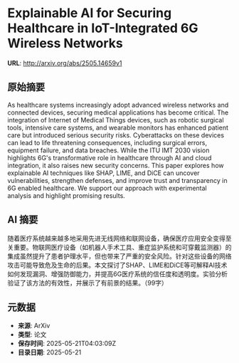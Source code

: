 # Explainable AI for Securing Healthcare in IoT-Integrated 6G Wireless Networks

**URL**: http://arxiv.org/abs/2505.14659v1

## 原始摘要

As healthcare systems increasingly adopt advanced wireless networks and
connected devices, securing medical applications has become critical. The
integration of Internet of Medical Things devices, such as robotic surgical
tools, intensive care systems, and wearable monitors has enhanced patient care
but introduced serious security risks. Cyberattacks on these devices can lead
to life threatening consequences, including surgical errors, equipment failure,
and data breaches. While the ITU IMT 2030 vision highlights 6G's transformative
role in healthcare through AI and cloud integration, it also raises new
security concerns. This paper explores how explainable AI techniques like SHAP,
LIME, and DiCE can uncover vulnerabilities, strengthen defenses, and improve
trust and transparency in 6G enabled healthcare. We support our approach with
experimental analysis and highlight promising results.


## AI 摘要

随着医疗系统越来越多地采用先进无线网络和联网设备，确保医疗应用安全变得至关重要。物联网医疗设备（如机器人手术工具、重症监护系统和可穿戴监测器）的集成虽然提升了患者护理水平，但也带来了严重的安全风险。针对这些设备的网络攻击可能导致危及生命的后果。本文探讨了SHAP、LIME和DiCE等可解释AI技术如何发现漏洞、增强防御能力，并提高6G医疗系统的信任度和透明度。实验分析验证了该方法的有效性，并展示了有前景的结果。（99字）

## 元数据

- **来源**: ArXiv
- **类型**: 论文
- **保存时间**: 2025-05-21T04:03:09Z
- **目录日期**: 2025-05-21
